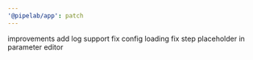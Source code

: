```yaml
---
'@pipelab/app': patch
---
```


improvements
add log support
fix config loading
fix step placeholder in parameter editor
